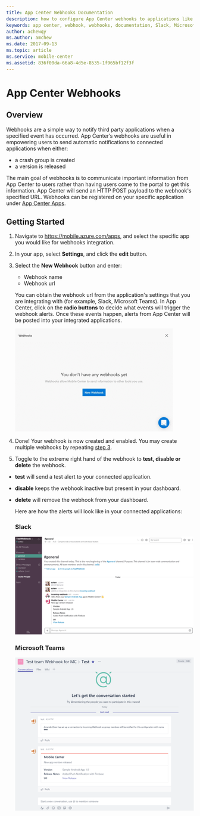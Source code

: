 ```yaml
---
title: App Center Webhooks Documentation
description: how to configure App Center webhooks to applications like Slack, Microsoft Teams
keywords: app center, webhook, webhooks, documentation, Slack, Microsoft Teams
author: achewqy
ms.author: amchew
ms.date: 2017-09-13
ms.topic: article
ms.service: mobile-center
ms.assetid: 836f00da-66a8-4d5e-8535-1f965bf12f3f
---
```


# App Center Webhooks
## Overview

Webhooks are a simple way to notify third party applications when a specified event has occurred.
App Center’s webhooks are useful in empowering users to send automatic notifications to connected applications when either:

- a crash group is created
- a version is released

The main goal of webhooks is to communicate important information from App Center to users rather than having users come to the portal to get this information. App Center will send an HTTP POST payload to the webhook's specified URL. Webhooks can be registered on your specific application under [App Center Apps](https://mobile.azure.com/apps).


## Getting Started

1. Navigate to https://mobile.azure.com/apps, and select the specific app you would like for webhooks integration.

1. In your app, select **Settings**, and click the **edit** button.

1. <a name="step3"></a>Select the **New Webhook** button and enter: 

    - Webhook name
    - Webhook url
    
    You can obtain the webhook url from the application's settings that you are integrating with (for example, Slack, Microsoft Teams). In App Center, click on the **radio buttons** to decide what events will trigger the webhook alerts. Once these events happen, alerts from App Center will be posted into your integrated applications.
    
    ![How to create a new webhook](media/createANewWebhook.gif)

1. Done! Your webhook is now created and enabled. You may create multiple webhooks by repeating [step 3](#step3).

1. Toggle to the extreme right hand of the webhook to **test, disable or delete** the webhook.  

  - **test** will send a test alert to your connected application.
  - **disable** keeps the webhook inactive but present in your dashboard.
  - **delete** will remove the webhook from your dashboard.

    Here are how the alerts will look like in your connected applications:

    ### Slack

    ![Alert Webhook in Slack](media/alertWebhookInSlack.png)

    ### Microsoft Teams

    ![Alert Webhook in Microsoft Teams](media/alertWebhookInTeams.png)
